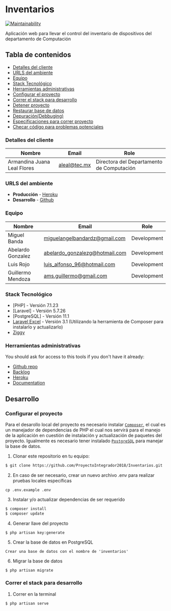 # Inventarios

[![Maintainability](https://api.codeclimate.com/v1/badges/652dd28aca86a7a315bb/maintainability)](https://codeclimate.com/github/ProyectoIntegrador2018/Inventarios/maintainability)

Aplicación web para llevar el control del inventario de dispositivos del departamento de Computación

## Tabla de contenidos

* [Detalles del cliente](#detalles-del-cliente)
* [URLS del ambiente](#urls-del-ambiente)
* [Equipo](#equipo)
* [Stack Tecnológico](#stack-tecnológico)
* [Herramientas administrativas](#herramientas-administrativas)
* [Configurar el proyecto](#configurar-el-proyecto)
* [Correr el stack para desarrollo](#correr-el-stack-para-desarrollo)
* [Detener proyecto](#detener-proyecto)
* [Restaurar base de datos](#restaurar-base-de-datos)
* [Depuración(Debbuging)](#depuración)
* [Especificaciones para correr proyecto](#especificaciones-para-correr-proyecto)
* [Checar código para problemas potenciales](#checar-código-para-problemas-potenciales)


### Detalles del cliente

| Nombre                      | Email             | Role                                      |
| --------------------------- | ----------------- | ----------------------------------------- |
| Armandina Juana Leal Flores | aleal@tec.mx      | Directora del Departamento de Computación |


### URLS del ambiente

* **Producción** - [Heroku](http://inventariosdecomputacion.herokuapp.com/)
* **Desarrollo** - [Github](https://github.com/ProyectoIntegrador2018/Inventarios)

### Equipo

| Nombre            | Email                          | Role        |
| ----------------- | ------------------------------ | ----------- |
| Miguel Banda      | miguelangelbandardz@gmail.com  | Development |
| Abelardo Gonzalez | abelardo_gonzalezg@hotmail.com | Development |
| Luis Rojo         | luis_alfonso_96@hotmail.com    | Development |
| Guillermo Mendoza | ams.guillermo@gmail.com        | Development |

### Stack Tecnológico

* [PHP] - Versión 7.1.23
* [Laravel] - Versión 5.7.26
* [PostgreSQL] - Versión 11.1
* [Laravel Excel](https://github.com/Maatwebsite/Laravel-Excel) - Versión 3.1 (Utilizando la herramienta de Composer para instalarlo y actualizarlo)
* [Ziggy](https://github.com/tightenco/ziggy)

### Herramientas administrativas

You should ask for access to this tools if you don't have it already:

* [Github repo](https://github.com/ProyectoIntegrador2018/Inventarios)
* [Backlog](linktobacklog)
* [Heroku](https://crowdfront-staging.herokuapp.com/)
* [Documentation](linktodocumentation)

## Desarrollo

### Configurar el proyecto

Para el desarollo local del proyecto es necesario instalar [`Composer`](https://getcomposer.org/), el cual es un manejador de dependencias de PHP el cual nos servirá para el manejo de la aplicación en cuestión de instalación y actualización de paquetes del proyecto. Igualmente es necesario tener instalado [`PostgreSQL`](https://www.postgresql.org/) para manejar la base de datos.

1. Clonar este repositorio en tu equipo:

```bash
$ git clone https://github.com/ProyectoIntegrador2018/Inventarios.git
```

2. En caso de ser necesario, crear un nuevo archivo .env para realizar pruebas locales específicas
```
cp .env.example .env
```

3. Instalar y/o actualizar dependencias de ser requerido

```bash
$ composer install
$ composer update
```

4. Generar llave del proyecto

```
$ php artisan key:generate
```

5. Crear la base de datos en PostgreSQL
```
Crear una base de datos con el nombre de 'inventarios'
```

6. Migrar la base de datos

```
$ php artisan migrate
```

### Correr el stack para desarrollo

1. Correr en la terminal

```
$ php artisan serve
```

